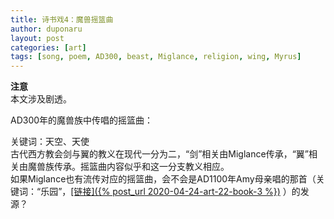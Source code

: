 ```yaml
---
title: 诗书戏4：魔兽摇篮曲
author: duponaru
layout: post
categories: [art]
tags: [song, poem, AD300, beast, Miglance, religion, wing, Myrus]
---
```


**注意**  
本文涉及剧透。  

AD300年的魔兽族中传唱的摇篮曲：  
<span class="image centered"><img src="{{ '/assets/post_img/2020-05-09/myrus.jpg' | relative_url }}" alt="" /></span>   


关键词：天空、天使  
古代西方教会剑与翼的教义在现代一分为二，“剑”相关由Miglance传承，“翼”相关由魔兽族传承。摇篮曲内容似乎和这一分支教义相应。  
如果Miglance也有流传对应的摇篮曲，会不会是AD1100年Amy母亲唱的那首（关键词：“乐园”，<ins>[链接]({% post_url 2020-04-24-art-22-book-3 %})</ins> ）的发源？  

